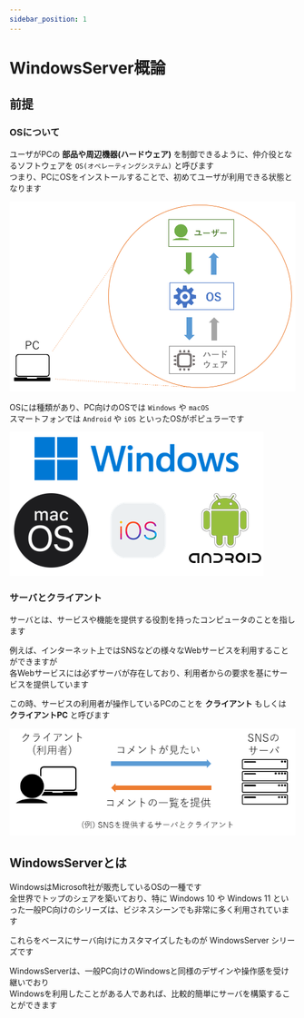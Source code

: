 ```yaml
---
sidebar_position: 1
---
```


# WindowsServer概論


## 前提

### OSについて

ユーザがPCの **部品や周辺機器(ハードウェア)** を制御できるように、仲介役となるソフトウェアを `OS(オペレーティングシステム)` と呼びます  
つまり、PCにOSをインストールすることで、初めてユーザが利用できる状態となります  

![os](./img/os1.png)

OSには種類があり、PC向けのOSでは `Windows` や `macOS`  
スマートフォンでは `Android` や `iOS` といったOSがポピュラーです  

![os](./img/os2.png)

### サーバとクライアント

サーバとは、サービスや機能を提供する役割を持ったコンピュータのことを指します  

例えば、インターネット上ではSNSなどの様々なWebサービスを利用することができますが  
各Webサービスには必ずサーバが存在しており、利用者からの要求を基にサービスを提供しています  

この時、サービスの利用者が操作しているPCのことを **クライアント** もしくは **クライアントPC** と呼びます  

![client](./img/client1.png)

## WindowsServerとは

WindowsはMicrosoft社が販売しているOSの一種です  
全世界でトップのシェアを築いており、特に Windows 10 や Windows 11 といった一般PC向けのシリーズは、ビジネスシーンでも非常に多く利用されています  

これらをベースにサーバ向けにカスタマイズしたものが WindowsServer シリーズです  

WindowsServerは、一般PC向けのWindowsと同様のデザインや操作感を受け継いでおり  
Windowsを利用したことがある人であれば、比較的簡単にサーバを構築することができます  

